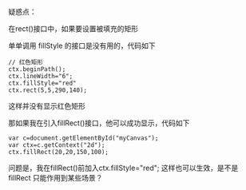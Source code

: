 疑惑点：

在rect()接口中，如果要设置被填充的矩形

单单调用 fillStyle 的接口是没有用的，代码如下

```
// 红色矩形
ctx.beginPath();
ctx.lineWidth="6";
ctx.fillStyle="red"
ctx.rect(5,5,290,140);  

```

这样并没有显示红色矩形

那如果我在引入fillRect()接口，他可以成功显示，代码如下

```
var c=document.getElementById("myCanvas");
var ctx=c.getContext("2d");
ctx.fillRect(20,20,150,100);

```

问题是，我在fillRect()前加入ctx.fillStyle="red";
这样也可以生效，是不是fillRect 只能作用到某些场景？